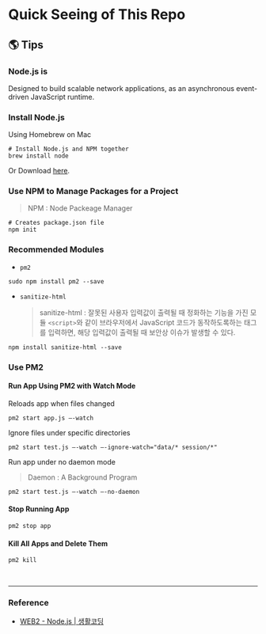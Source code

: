 # Quick Seeing of This Repo

## 🌎 Tips

### Node.js is

Designed to build scalable network applications, as an asynchronous event-driven JavaScript runtime.

### Install Node.js

Using Homebrew on Mac

```console
# Install Node.js and NPM together
brew install node
```

Or Download [here](https://nodejs.org/ko/).

### Use NPM to Manage Packages for a Project

> NPM : Node Packeage Manager

```console
# Creates package.json file
npm init
```

### Recommended Modules

- `pm2`

```console
sudo npm install pm2 --save
```

- `sanitize-html`
  > sanitize-html : 잘못된 사용자 입력값이 출력될 때 정화하는 기능을 가진 모듈
  > `<script>`와 같이 브라우저에서 JavaScript 코드가 동작하도록하는 태그를 입력하면, 해당 입력값이 출력될 때 보안상 이슈가 발생할 수 있다.

```console
npm install sanitize-html --save
```

### Use PM2

#### Run App Using PM2 with Watch Mode

Reloads app when files changed

```console
pm2 start app.js —-watch
```

Ignore files under specific directories

```console
pm2 start test.js —-watch —-ignore-watch="data/* session/*"
```

Run app under no daemon mode

> Daemon : A Background Program

```console
pm2 start test.js —-watch —-no-daemon
```

#### Stop Running App

```console
pm2 stop app
```

#### Kill All Apps and Delete Them

```console
pm2 kill
```

<br>

---

### Reference

- [WEB2 - Node.js | 생활코딩](https://opentutorials.org/course/3332)
